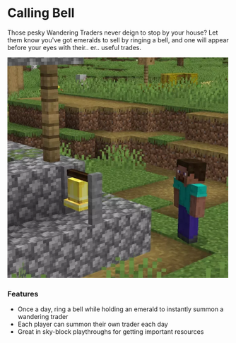 # Calling Bell  <!--$headerTitle--><!--$pmc:delete-->

Those pesky Wandering Traders never deign to stop by your house? Let them know you've got emeralds to sell by ringing a bell, and one will appear before your eyes with their.. er.. useful trades.

<img src="images/calling_bell.webp" alt="Trader being called to market" width="500"/><!--$localAssetToURL--> <!--$modrinth:replaceWithVideo--> <!--$pmc:delete-->

### Features
- Once a day, ring a bell while holding an emerald to instantly summon a wandering trader
- Each player can summon their own trader each day
- Great in sky-block playthroughs for getting important resources
